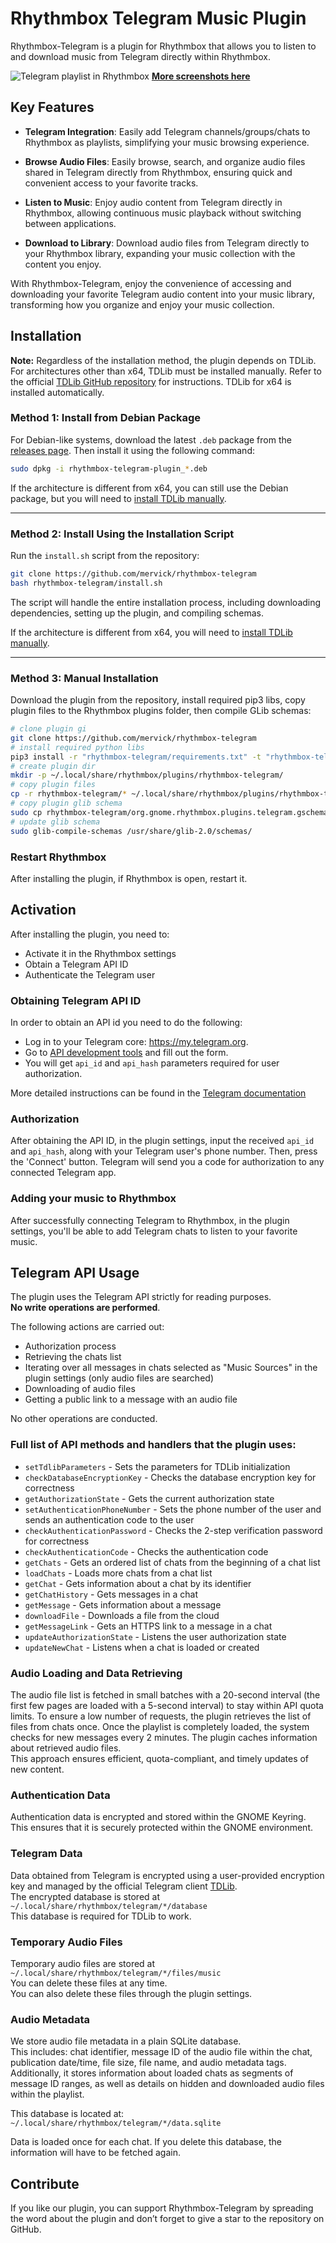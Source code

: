 # Rhythmbox Telegram Music Plugin

Rhythmbox-Telegram is a plugin for Rhythmbox that allows you to listen to and download music from Telegram directly within Rhythmbox.

![Telegram playlist in Rhythmbox](screenshots/playlist.png)
[**More screenshots here**](screenshots)

## Key Features

- **Telegram Integration**: Easily add Telegram channels/groups/chats to Rhythmbox as playlists, simplifying your music browsing experience.

- **Browse Audio Files**: Easily browse, search, and organize audio files shared in Telegram directly from Rhythmbox, ensuring quick and convenient access to your favorite tracks.

- **Listen to Music**: Enjoy audio content from Telegram directly in Rhythmbox, allowing continuous music playback without switching between applications.

- **Download to Library**: Download audio files from Telegram directly to your Rhythmbox library, expanding your music collection with the content you enjoy.

With Rhythmbox-Telegram, enjoy the convenience of accessing and downloading your favorite Telegram audio content into your music library, transforming how you organize and enjoy your music collection.

## Installation

**Note:** Regardless of the installation method, the plugin depends on TDLib. For architectures other than x64, TDLib must be installed manually.  Refer to the official [TDLib GitHub repository](https://github.com/tdlib/td) for instructions. TDLib for x64 is installed automatically.

### Method 1: Install from Debian Package

For Debian-like systems, download the latest `.deb` package from the [releases page](https://github.com/mervick/rhythmbox-telegram/releases). Then install it using the following command:

```sh
sudo dpkg -i rhythmbox-telegram-plugin_*.deb
```

If the architecture is different from x64, you can still use the Debian package, but you will need to [install TDLib manually](https://github.com/tdlib/td).

---

### Method 2: Install Using the Installation Script

Run the `install.sh` script from the repository:

```sh
git clone https://github.com/mervick/rhythmbox-telegram
bash rhythmbox-telegram/install.sh
   ```

The script will handle the entire installation process, including downloading dependencies, setting up the plugin, and compiling schemas.

If the architecture is different from x64, you will need to [install TDLib manually](https://github.com/tdlib/td).

---

### Method 3: Manual Installation

Download the plugin from the repository, install required pip3 libs, copy plugin files to the Rhythmbox plugins folder, then compile GLib schemas:

```sh
# clone plugin gi
git clone https://github.com/mervick/rhythmbox-telegram
# install required python libs
pip3 install -r "rhythmbox-telegram/requirements.txt" -t "rhythmbox-telegram/lib"
# create plugin dir
mkdir -p ~/.local/share/rhythmbox/plugins/rhythmbox-telegram/
# copy plugin files
cp -r rhythmbox-telegram/* ~/.local/share/rhythmbox/plugins/rhythmbox-telegram
# copy plugin glib schema
sudo cp rhythmbox-telegram/org.gnome.rhythmbox.plugins.telegram.gschema.xml /usr/share/glib-2.0/schemas/
# update glib schema
sudo glib-compile-schemas /usr/share/glib-2.0/schemas/
```

### Restart Rhythmbox

After installing the plugin, if Rhythmbox is open, restart it.

## Activation

After installing the plugin, you need to:
- Activate it in the Rhythmbox settings 
- Obtain a Telegram API ID 
- Authenticate the Telegram user

### Obtaining Telegram API ID

In order to obtain an API id you need to do the following:

- Log in to your Telegram core: https://my.telegram.org.
- Go to [API development tools](https://my.telegram.org/apps) and fill out the form.
- You will get `api_id` and `api_hash` parameters required for user authorization.

More detailed instructions can be found in the [Telegram documentation](https://core.telegram.org/api/obtaining_api_id)

### Authorization

After obtaining the API ID, in the plugin settings, input the received `api_id` and `api_hash`, along with your Telegram user's phone number. Then, press the 'Connect' button. Telegram will send you a code for authorization to any connected Telegram app.

### Adding your music to Rhythmbox

After successfully connecting Telegram to Rhythmbox, in the plugin settings, you'll be able to add Telegram chats to listen to your favorite music.

## Telegram API Usage

The plugin uses the Telegram API strictly for reading purposes.  
**No write operations are performed**.  

The following actions are carried out:

* Authorization process
* Retrieving the chats list
* Iterating over all messages in chats selected as "Music Sources" in the plugin settings (only audio files are searched)
* Downloading of audio files
* Getting a public link to a message with an audio file

No other operations are conducted.

### Full list of API methods and handlers that the plugin uses:

* `setTdlibParameters` - Sets the parameters for TDLib initialization
* `checkDatabaseEncryptionKey` - Checks the database encryption key for correctness
* `getAuthorizationState` - Gets the current authorization state
* `setAuthenticationPhoneNumber` - Sets the phone number of the user and sends an authentication code to the user
* `checkAuthenticationPassword` - Checks the 2-step verification password for correctness
* `checkAuthenticationCode` - Checks the authentication code
* `getChats` - Gets an ordered list of chats from the beginning of a chat list
* `loadChats` - Loads more chats from a chat list
* `getChat` - Gets information about a chat by its identifier
* `getChatHistory` - Gets messages in a chat
* `getMessage` - Gets information about a message
* `downloadFile` - Downloads a file from the cloud
* `getMessageLink` - Gets an HTTPS link to a message in a chat
* `updateAuthorizationState` - Listens the user authorization state
* `updateNewChat` -  Listens when a chat is loaded or created


### Audio Loading and Data Retrieving

The audio file list is fetched in small batches with a 20-second interval (the first few pages are loaded with a 5-second interval) to stay within API quota limits. To ensure a low number of requests, the plugin retrieves the list of files from chats once. Once the playlist is completely loaded, the system checks for new messages every 2 minutes.
The plugin caches information about retrieved audio files.  
This approach ensures efficient, quota-compliant, and timely updates of new content.  

### Authentication Data

Authentication data is encrypted and stored within the GNOME Keyring. This ensures that it is securely protected within the GNOME environment.

### Telegram Data

Data obtained from Telegram is encrypted using a user-provided encryption key and managed by the official Telegram client [TDLib](https://core.telegram.org/tdlib).  
The encrypted database is stored at `~/.local/share/rhythmbox/telegram/*/database`  
This database is required for TDLib to work.

### Temporary Audio Files

Temporary audio files are stored at `~/.local/share/rhythmbox/telegram/*/files/music`  
You can delete these files at any time.  
You can also delete these files through the plugin settings.

### Audio Metadata

We store audio file metadata in a plain SQLite database.  
This includes: chat identifier, message ID of the audio file within the chat, publication date/time, file size, file name, and audio metadata tags.  
Additionally, it stores information about loaded chats as segments of message ID ranges, as well as details on hidden and downloaded audio files within the playlist.  

This database is located at: `~/.local/share/rhythmbox/telegram/*/data.sqlite`

Data is loaded  once for each chat. If you delete this database, the information will have to be fetched again.


## Contribute

If you like our plugin, you can support Rhythmbox-Telegram by spreading the word about the plugin and don’t forget to give a star to the repository on GitHub.

